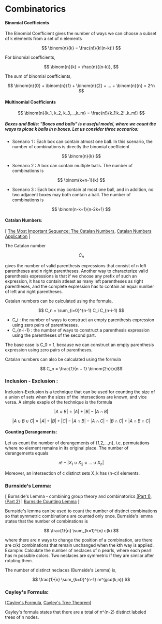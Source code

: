 # Combinatorics

#### Binomial Coefficients

The Binomial Coefficient gives the number of ways we can choose a subset of k elements from a set of n elements

$$ \binom{n}{k} = \frac{n!}{k!(n-k)!} $$

For binomial coefficients,

$$ \binom{n}{k} = \frac{n}{(n-k)}, $$

The sum of binomial coefficients,

$$ \binom{n}{0} + \binom{n}{1} + \binom{n}{2} + ... + \binom{n}{n} = 2^n $$

#### Multinomial Coefficients


$$ \binom{n}{k_1, k_2, k_3,...,k_m} = \frac{n!}{k_1!k_2!..k_m!} $$

##### Boxes and Balls: "Boxes and balls" is a useful model, where we count the ways to plcae k balls in n boxes. Let us consider three scenarios:

+ Scenario 1 : Each box can contain atmost one ball. In this scenario, the number of combinations is directly the binomial coefficient 

$$ \binom{n}{k} $$

+ Scenario 2 : A box can contain multiple balls. The number of combinations is 

$$ \binom{k+n-1}{k} $$

+ Scenario 3 : Each box may contain at most one ball, and in addition, no two adjacent boxes may both contain a ball. The number of combinations is 

$$ \binom{n-k+1}{n-2k+1} $$

#### Catalan Numbers:

[ [The Most Important Sequence: The Catalan Numbers](https://youtu.be/TAuJV5eNKLM?si=cV6YX98gjLbEak0r), [Catalan Numbers Application](https://youtu.be/1ZAotQGnbi4?si=a_1FCGFAGt1sT6s-) ]

The Catalan number 

$$ C_n $$

gives the number of valid parenthesis expressions that consist of n left parentheses and n right parentheses. Another way to characterize valid parenthesis expressions is that if we choose any prefix of such an expression, it has to contain atleast as many left parentheses as right parentheses, and the complete expression has to contain an equal number of left and right parentheses.

Catalan numbers can be calculated using the formula,

$$ C_n = \sum_{i=0}^{n-1} C_i C_{n-i-1} $$

+ C_i : the number of ways to construct an empty parenthesis expression using zero pairs of parenthesses. 
+ C_{n-i-1} : the number of ways to construct a parenthesis expression using the parentheses of the second part.

The base case is C_0 = 1, because we can construct an empty parenthesis expression using zero pairs of parentheses.

Catalan numbers can also be calculated using the formula

$$ C_n = \frac{1}{n + 1} \binom{2n}{n}$$

### Inclusion - Exclusion :

Inclusion-Exclusion is a technique that can be used for counting the size of a union of sets when the sizes of the intersections are known, and vice versa. A simple exaple of the technique is the formula

$$ | A \cup B | = |A| + |B| - |A \cap B | $$

$$ | A \cup B \cup C | = |A| + |B| + |C| - |A \cap B | - |A \cap C | - |B \cap C | +  |A \cap B \cap C | $$


#### Counting Derangements: 

Let us count the number of derangements of {1,2,...,n}, i.e, permutations where no element remains in its original place. The number of derangements equals

$$ n! - | X_1 \cup X_2 \cup ... \cup  X_n | $$

Moreover, an intersection of c distinct sets X_k has (n-c)! elements.


### Burnside's Lemma:

[ Burnside's Lemma - combining group theory and combinatorics [(Part 1)](https://youtu.be/6kfbotHL0fs?si=bz2a9SDXggWIzfl8), [(Part 2)](https://youtu.be/SLI9fiiObKs?si=N1B1_Nnxf8yTYf0S) | [Burnside Counting Lemma](https://www.youtube.com/watch?v=VOrVMQjQpGg&list=PLa8j0YHOYQQIkW0OUGBrqe6PqxeOSqrZi) ]

Burnside's lemma can be used to count the number of distinct combinations so that symmetric combinations are counted only once. Burnside's lemma states that the number of combinations is

$$ \frac{1}{n} \sum_{k=1}^{n} c(k) $$

where there are n ways to change the position of a combination, are there are c(k) combinations that remain unchanged when the kth way is applied. Example: Calculate the number of neclaces of n pearls, where each pearl has m possible colors. Two neclaces are symmetric if they are similar after rotating them.

The number of distinct neclaces (Burnside's Lemma) is,

$$ \frac{1}{n} \sum_{k=0}^{n-1} m^{gcd(k,n)} $$

### Cayley's Formula:

[[Cayley's Formula](https://youtu.be/g-QyzzPM4rU?si=GF36MWrVC8GHUQyZ), [Cayley's Tree Theorem](https://youtu.be/Wi8IvnlMNxs?si=dZDcK4H33exy6s3c)] 

Cayley's formula states that there are a total of n^{n-2} distinct labeled trees of n nodes.